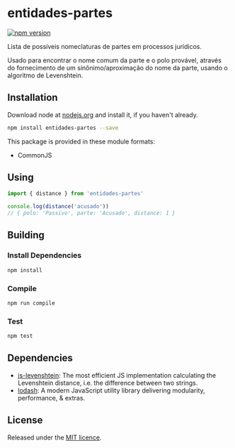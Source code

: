 # entidades-partes
[![npm version](https://badge.fury.io/js/entidades-partes.svg)](https://npmjs.org/package/entidades-partes)

Lista de possíveis nomeclaturas de partes em processos jurídicos.

Usado para encontrar o nome comum da parte e o polo provável,
através do fornecimento de um sinônimo/aproximação do nome da parte,
usando o algoritmo de Levenshtein.

## Installation
Download node at [nodejs.org](http://nodejs.org) and install it, if you haven't already.

```sh
npm install entidades-partes --save
```

This package is provided in these module formats:

- CommonJS

## Using
```ts
import { distance } from 'entidades-partes'

console.log(distance('acusado'))
// { polo: 'Passivo', parte: 'Acusado', distance: 1 }
```

## Building

### Install Dependencies
```sh
npm install
```

### Compile
```sh
npm run compile
```

### Test
```sh
npm test
```

## Dependencies
- [js-levenshtein](https://github.com/gustf/js-levenshtein): The most efficient JS implementation calculating the Levenshtein distance, i.e. the difference between two strings.
- [lodash](https://github.com/lodash/lodash): A modern JavaScript utility library delivering modularity, performance, & extras.

## License
Released under the [MIT licence](http://escolhaumalicenca.com.br/licencas/mit/).